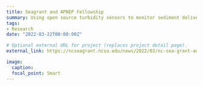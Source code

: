 ```yaml
---
title: Seagrant and APNEP Fellowship
summary: Using open source turbidity sensors to monitor sediment delivery to varied saltmarsh settings
tags:
- Research
date: "2022-03-22T00:00:00Z"

# Optional external URL for project (replaces project detail page).
external_link: https://ncseagrant.ncsu.edu/news/2022/03/nc-sea-grant-and-apnep-name-new-joint-fellow/

image:
  caption:
  focal_point: Smart
---
```

